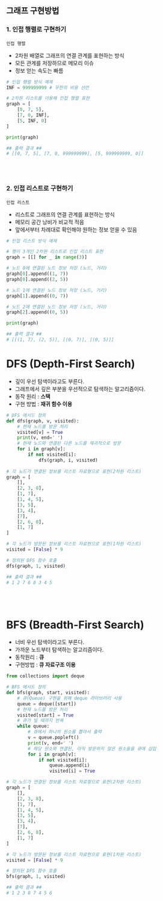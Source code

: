 ## 그래프 구현방법
### 1. 인접 행렬로 구현하기
`인접 행렬` 
- 2차원 배열로 그래프의 연결 관계를 표현하는 방식
- 모든 관계를 저장하므로 메모리 이슈
- 정보 얻는 속도는 빠름
```python
# 인접 행렬 방식 예제
INF = 999999999 # 무한의 비용 선언

# 2차원 리스트를 이용해 인접 행렬 표현
graph = [
	[0, 7, 5],
	[7, 0, INF],
	[5, INF, 0]
]

print(graph)

## 출력 결과 ##
# [[0, 7, 5], [7, 0, 999999999], [5, 999999999, 0]]
```

<br>
<br>

### 2. 인접 리스트로 구현하기
`인접 리스트` 
- 리스트로 그래프의 연결 관계를 표현하는 방식
- 메모리 공간 낭비가 비교적 적음
- 앞에서부터 차례대로 확인해야 원하는 정보 얻을 수 있음
```python
# 인접 리스트 방식 예제

# 행이 3개인 2차원 리스트로 인접 리스트 표현 
graph = [[] for _ in range(3)]

# 노드 0에 연결된 노드 정보 저장 (노드, 거리)
graph[0].append((1, 7))
graph[0].append((2, 5))

# 노드 1에 연결된 노드 정보 저장 (노드, 거리)
graph[1].append((0, 7))

# 노드 2에 연결된 노드 정보 저장 (노드, 거리)
graph[2].append((0, 5))

print(graph)

## 출력 결과 ##
# [[(1, 7), (2, 5)], [(0, 7)], [(0, 5)]]
```

# DFS (Depth-First Search)
- 깊이 우선 탐색이라고도 부른다.
- 그래프에서 깊은 부분을 우선적으로 탐색하는 알고리즘이다.
- 동작 원리 : **스택**
- 구현 방법 : **재귀 함수 이용**

```python
# DFS 메서드 정의
def dfs(graph, v, visited):
	# 현재 노드를 방문 처리
	visited[v] = True
	print(v, end=' ')
	# 현재 노드와 연결된 다른 노드를 재귀적으로 방문
	for i in graph[v]:
		if not visited[i]:
			dfs(graph, i, visited)
	
# 각 노드가 연결된 정보를 리스트 자료형으로 표현(2차원 리스트)
graph = [
	[],
	[2, 3, 8],
	[1, 7],
	[1, 4, 5],
	[3, 5],
	[3, 4],
	[7],
	[2, 6, 8],
	[1, 7]
]

# 각 노드가 방문된 정보를 리스트 자료현으로 표현(1차원 리스트)
visited = [False] * 9

# 정의된 DFS 함수 호출
dfs(graph, 1, visited)

## 출력 결과 ##
# 1 2 7 6 8 3 4 5
```

<br>
<br>

# BFS (Breadth-First Search)

- 너비 우선 탐색이라고도 부른다.
- 가까운 노드부터 탐색하는 알고리즘이다.
- 동작원리 : **큐**
- 구현방법 : **큐 자료구조 이용**

```python
from collections import deque

# BFS 메서드 정의
def bfs(graph, start, visited):
	# 큐(Queue) 구현을 위해 deque 라이브러리 사용
	queue = deque([start])
	# 현재 노드를 방문 처리
	visited[start] = True
	# 큐가 빌 때까지 반복
	while queue:
		# 큐에서 하나의 원소를 뽑아서 출력
		v = queue.popleft()
		print(v, end=' ')
		# 해당 원소와 연결된, 아직 방문하지 않은 원소들을 큐에 삽입
		for i in graph[v]:
			if not visited[i]:
				queue.append(i)
				visited[i] = True

# 각 노드가 연결된 정보를 리스트 자료형으로 표현(2차원 리스트)
graph = [
	[],
	[2, 3, 8],
	[1, 7],
	[1, 4, 5],
	[3, 5],
	[3, 4],
	[7],
	[2, 6, 8],
	[1, 7]
]

# 각 노드가 방문된 정보를 리스트 자료현으로 표현(1차원 리스트)
visited = [False] * 9

# 정의된 DFS 함수 호출
bfs(graph, 1, visited)

## 출력 결과 ##
# 1 2 3 8 7 4 5 6
```